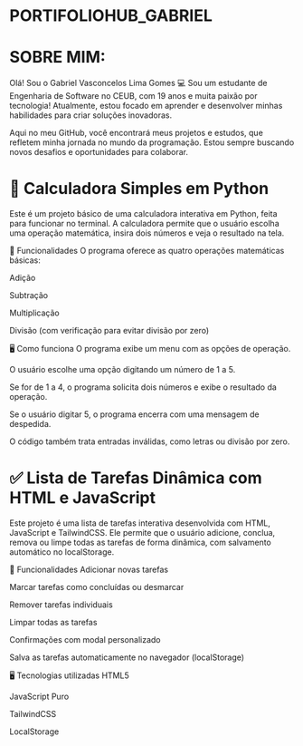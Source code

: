 # PORTIFOLIOHUB_GABRIEL
# SOBRE MIM:
Olá! Sou o Gabriel Vasconcelos Lima Gomes  💻 
Sou um estudante de Engenharia de Software no CEUB, com 19 anos e muita paixão por tecnologia! Atualmente, estou focado em aprender e desenvolver minhas habilidades para criar soluções inovadoras.

Aqui no meu GitHub, você encontrará meus projetos e estudos, que refletem minha jornada no mundo da programação. Estou sempre buscando novos desafios e oportunidades para colaborar.

# 🧮 Calculadora Simples em Python
Este é um projeto básico de uma calculadora interativa em Python, feita para funcionar no terminal. A calculadora permite que o usuário escolha uma operação matemática, insira dois números e veja o resultado na tela.

🔧 Funcionalidades
O programa oferece as quatro operações matemáticas básicas:

Adição

Subtração

Multiplicação

Divisão (com verificação para evitar divisão por zero)

🖥️ Como funciona
O programa exibe um menu com as opções de operação.

O usuário escolhe uma opção digitando um número de 1 a 5.

Se for de 1 a 4, o programa solicita dois números e exibe o resultado da operação.

Se o usuário digitar 5, o programa encerra com uma mensagem de despedida.

O código também trata entradas inválidas, como letras ou divisão por zero.

# ✅ Lista de Tarefas Dinâmica com HTML e JavaScript
Este projeto é uma lista de tarefas interativa desenvolvida com HTML, JavaScript e TailwindCSS. Ele permite que o usuário adicione, conclua, remova ou limpe todas as tarefas de forma dinâmica, com salvamento automático no localStorage.

🧩 Funcionalidades
Adicionar novas tarefas

Marcar tarefas como concluídas ou desmarcar

Remover tarefas individuais

Limpar todas as tarefas

Confirmações com modal personalizado

Salva as tarefas automaticamente no navegador (localStorage)

🖥️ Tecnologias utilizadas
HTML5

JavaScript Puro

TailwindCSS

LocalStorage


